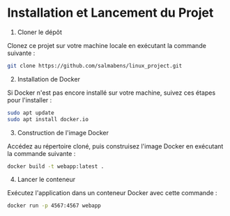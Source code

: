 # Installation et Lancement du Projet
1. Cloner le dépôt

Clonez ce projet sur votre machine locale en exécutant la commande suivante :
   ```bash
   git clone https://github.com/salmabens/linux_project.git
   ```
2. Installation de Docker
   
Si Docker n'est pas encore installé sur votre machine, suivez ces étapes pour l'installer :
   ```bash
   sudo apt update
   sudo apt install docker.io
   ```
3. Construction de l'image Docker
   
Accédez au répertoire cloné, puis construisez l'image Docker en exécutant la commande suivante :
   ```bash
   docker build -t webapp:latest .
   ```
4. Lancer le conteneur

Exécutez l'application dans un conteneur Docker avec cette commande :
   ```bash
   docker run -p 4567:4567 webapp
   ```
